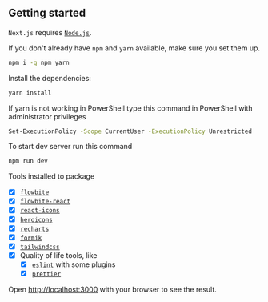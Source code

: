 ## Getting started

`Next.js` requires [`Node.js`](https://nodejs.org).

If you don't already have `npm` and `yarn` available, make sure you set them up.

```bash
npm i -g npm yarn
```

Install the dependencies:

```bash
yarn install
```

If yarn is not working in PowerShell type this command in PowerShell with administrator privileges

```bash
Set-ExecutionPolicy -Scope CurrentUser -ExecutionPolicy Unrestricted
```

To start dev server run this command
```bash
npm run dev
```

Tools installed to package

- [x] [`flowbite`](https://flowbite.com)
- [x] [`flowbite-react`](https://flowbite-react.com)
- [x] [`react-icons`](https://react-icons.github.io/react-icons)
- [x] [`heroicons`](https://heroicons.com/)
- [x] [`recharts`](https://recharts.org/en-US)
- [x] [`formik`](https://formik.org/)
- [x] [`tailwindcss`](https://tailwindcss.com)
- [x] Quality of life tools, like
  - [x] [`eslint`](https://eslint.org) with some plugins
  - [x] [`prettier`](https://prettier.io)

Open [http://localhost:3000](http://localhost:3000) with your browser to see the result.
